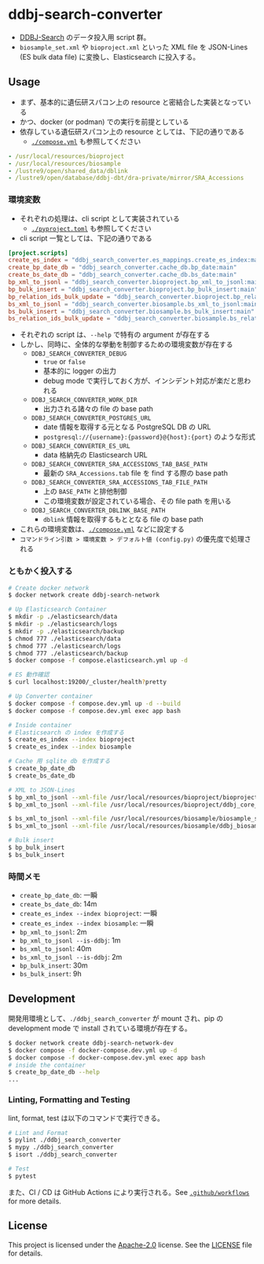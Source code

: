 # ddbj-search-converter

- [DDBJ-Search](https://ddbj.nig.ac.jp) のデータ投入用 script 群。
- `biosample_set.xml` や `bioproject.xml` といった XML file を JSON-Lines (ES bulk data file) に変換し、Elasticsearch に投入する。

## Usage

- まず、基本的に遺伝研スパコン上の resource と密結合した実装となっている
- かつ、docker (or podman) での実行を前提としている
- 依存している遺伝研スパコン上の resource としては、下記の通りである
  - [`./compose.yml`](./compose.yml) も参照してください

```yaml
- /usr/local/resources/bioproject
- /usr/local/resources/biosample
- /lustre9/open/shared_data/dblink
- /lustre9/open/database/ddbj-dbt/dra-private/mirror/SRA_Accessions
```

### 環境変数

- それぞれの処理は、cli script として実装されている
  - [`./pyproject.toml`](./pyproject.toml) も参照してください
- cli script 一覧としては、下記の通りである

```toml
[project.scripts]
create_es_index = "ddbj_search_converter.es_mappings.create_es_index:main"
create_bp_date_db = "ddbj_search_converter.cache_db.bp_date:main"
create_bs_date_db = "ddbj_search_converter.cache_db.bs_date:main"
bp_xml_to_jsonl = "ddbj_search_converter.bioproject.bp_xml_to_jsonl:main"
bp_bulk_insert = "ddbj_search_converter.bioproject.bp_bulk_insert:main"
bp_relation_ids_bulk_update = "ddbj_search_converter.bioproject.bp_relation_ids_bulk_update:main"
bs_xml_to_jsonl = "ddbj_search_converter.biosample.bs_xml_to_jsonl:main"
bs_bulk_insert = "ddbj_search_converter.biosample.bs_bulk_insert:main"
bs_relation_ids_bulk_update = "ddbj_search_converter.biosample.bs_relation_ids_bulk_update:main"
```

- それぞれの script は、`--help` で特有の argument が存在する
- しかし、同時に、全体的な挙動を制御するための環境変数が存在する
  - `DDBJ_SEARCH_CONVERTER_DEBUG`
    - `true` or `false`
    - 基本的に logger の出力
    - debug mode で実行しておく方が、インシデント対応が楽だと思われる
  - `DDBJ_SEARCH_CONVERTER_WORK_DIR`
    - 出力される諸々の file の base path
  - `DDBJ_SEARCH_CONVERTER_POSTGRES_URL`
    - date 情報を取得する元となる PostgreSQL DB の URL
    - `postgresql://{username}:{password}@{host}:{port}` のような形式
  - `DDBJ_SEARCH_CONVERTER_ES_URL`
    - data 格納先の Elasticsearch URL
  - `DDBJ_SEARCH_CONVERTER_SRA_ACCESSIONS_TAB_BASE_PATH`
    - 最新の `SRA_Accessions.tab` file を find する際の base path
  - `DDBJ_SEARCH_CONVERTER_SRA_ACCESSIONS_TAB_FILE_PATH`
    - 上の `BASE_PATH` と排他制御
    - この環境変数が設定されている場合、その file path を用いる
  - `DDBJ_SEARCH_CONVERTER_DBLINK_BASE_PATH`
    - `dblink` 情報を取得するもととなる file の base path
- これらの環境変数は、[`./compose.yml`](./compose.yml) などに設定する
- `コマンドライン引数 > 環境変数 > デフォルト値 (config.py)` の優先度で処理される

### ともかく投入する

```bash
# Create docker network
$ docker network create ddbj-search-network

# Up Elasticsearch Container
$ mkdir -p ./elasticsearch/data
$ mkdir -p ./elasticsearch/logs
$ mkdir -p ./elasticsearch/backup
$ chmod 777 ./elasticsearch/data
$ chmod 777 ./elasticsearch/logs
$ chmod 777 ./elasticsearch/backup
$ docker compose -f compose.elasticsearch.yml up -d

# ES 動作確認
$ curl localhost:19200/_cluster/health?pretty

# Up Converter container
$ docker compose -f compose.dev.yml up -d --build
$ docker compose -f compose.dev.yml exec app bash

# Inside container
# Elasticsearch の index を作成する
$ create_es_index --index bioproject
$ create_es_index --index biosample

# Cache 用 sqlite db を作成する
$ create_bp_date_db
$ create_bs_date_db

# XML to JSON-Lines
$ bp_xml_to_jsonl --xml-file /usr/local/resources/bioproject/bioproject.xml
$ bp_xml_to_jsonl --xml-file /usr/local/resources/bioproject/ddbj_core_bioproject.xml --is-ddbj

$ bs_xml_to_jsonl --xml-file /usr/local/resources/biosample/biosample_set.xml.gz
$ bs_xml_to_jsonl --xml-file /usr/local/resources/biosample/ddbj_biosample_set.xml.gz --is-ddbj --use-existing-tmp-dir

# Bulk insert
$ bp_bulk_insert
$ bs_bulk_insert
```

### 時間メモ

- `create_bp_date_db`: 一瞬
- `create_bs_date_db`: 14m
- `create_es_index --index bioproject`: 一瞬
- `create_es_index --index biosample`: 一瞬
- `bp_xml_to_jsonl`: 2m
- `bp_xml_to_jsonl --is-ddbj`: 1m
- `bs_xml_to_jsonl`: 40m
- `bs_xml_to_jsonl --is-ddbj`: 2m
- `bp_bulk_insert`: 30m
- `bs_bulk_insert`: 9h

## Development

開発用環境として、`./ddbj_search_converter` が mount され、pip の development mode で install されている環境が存在する。

```bash
$ docker network create ddbj-search-network-dev
$ docker compose -f docker-compose.dev.yml up -d
$ docker compose -f docker-compose.dev.yml exec app bash
# inside the container
$ create_bp_date_db --help
...
```

### Linting, Formatting and Testing

lint, format, test は以下のコマンドで実行できる。

```bash
# Lint and Format
$ pylint ./ddbj_search_converter
$ mypy ./ddbj_search_converter
$ isort ./ddbj_search_converter

# Test
$ pytest
```

また、CI / CD は GitHub Actions により実行される。See [`.github/workflows`](./.github/workflows) for more details.

## License

This project is licensed under the [Apache-2.0](https://www.apache.org/licenses/LICENSE-2.0) license. See the [LICENSE](./LICENSE) file for details.
